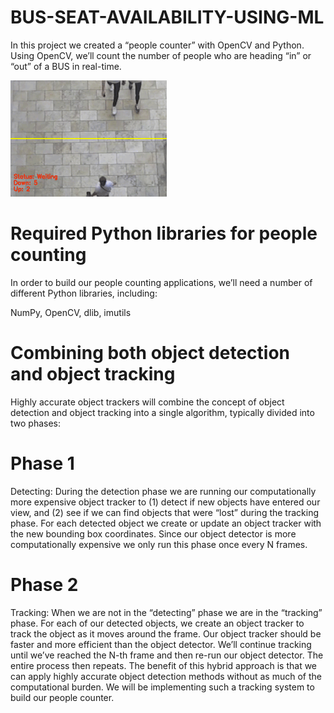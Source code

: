 # BUS-SEAT-AVAILABILITY-USING-ML

In this project we created a “people counter” with OpenCV and Python. Using OpenCV, we’ll count the number of people who are heading “in” or “out” of a BUS in real-time.

![](opencv_people_counter_result01.gif)

# Required Python libraries for people counting
In order to build our people counting applications, we’ll need a number of different Python libraries, including:

NumPy,
OpenCV,
dlib,
imutils

# Combining both object detection and object tracking
Highly accurate object trackers will combine the concept of object detection and object tracking into a single algorithm, typically divided into two phases:

# Phase 1
Detecting: During the detection phase we are running our computationally more expensive object tracker to (1) detect if new objects have entered our view, and (2) see if we can find objects that were “lost” during the tracking phase. For each detected object we create or update an object tracker with the new bounding box coordinates. Since our object detector is more computationally expensive we only run this phase once every N frames.
# Phase 2 
Tracking: When we are not in the “detecting” phase we are in the “tracking” phase. For each of our detected objects, we create an object tracker to track the object as it moves around the frame. Our object tracker should be faster and more efficient than the object detector. We’ll continue tracking until we’ve reached the N-th frame and then re-run our object detector. The entire process then repeats.
The benefit of this hybrid approach is that we can apply highly accurate object detection methods without as much of the computational burden. We will be implementing such a tracking system to build our people counter.
